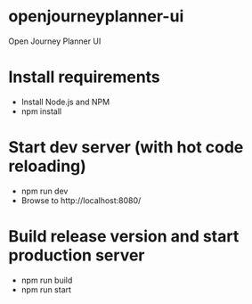 # openjourneyplanner-ui
Open Journey Planner UI

# Install requirements 
- Install Node.js and NPM
- npm install

# Start dev server (with hot code reloading)
- npm run dev
- Browse to http://localhost:8080/

# Build release version and start production server

- npm run build
- npm run start